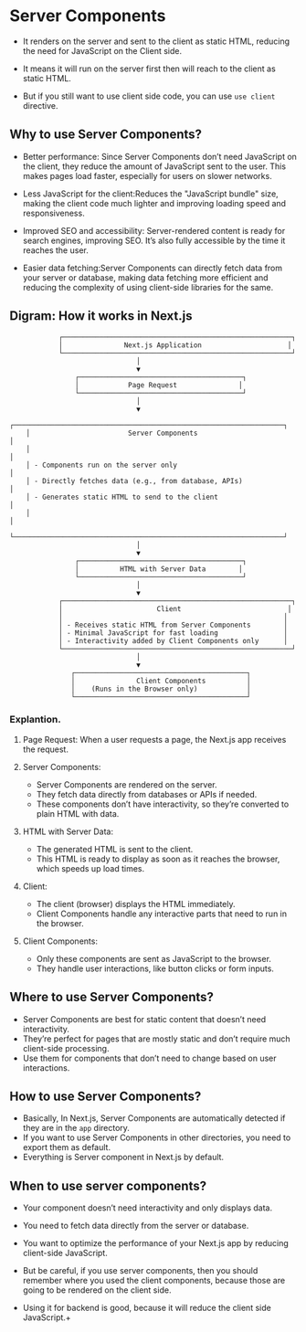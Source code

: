 # Server Components

- It renders on the server and sent to the client as static HTML, reducing the need for JavaScript on the Client side.

- It means it will run on the server first then will reach to the client as static HTML.

- But if you still want to use client side code, you can use `use client` directive.

## Why to use Server Components?

- Better performance: Since Server Components don’t need JavaScript on the client, they reduce the amount of JavaScript sent to the user. This makes pages load faster, especially for users on slower networks.

- Less JavaScript for the client:Reduces the "JavaScript bundle" size, making the client code much lighter and improving loading speed and responsiveness.

- Improved SEO and accessibility: Server-rendered content is ready for search engines, improving SEO. It’s also fully accessible by the time it reaches the user.

- Easier data fetching:Server Components can directly fetch data from your server or database, making data fetching more efficient and reducing the complexity of using client-side libraries for the same.


## Digram: How it works in Next.js

                ┌────────────────────────────────────────────────────────┐
                │               Next.js Application                     │
                └────────────────────────────────────────────────────────┘
                                   │
                                   ▼
                    ┌────────────────────────────────────────┐
                    │            Page Request               │
                    └────────────────────────────────────────┘
                                   │
                                   ▼
        ┌──────────────────────────────────────────────────────────────────┐
        │                        Server Components                         │
        │                                                                  │
        │ - Components run on the server only                              │
        │ - Directly fetches data (e.g., from database, APIs)              │
        │ - Generates static HTML to send to the client                    │
        │                                                                  │
        └──────────────────────────────────────────────────────────────────┘
                                   │
                                   ▼
                    ┌────────────────────────────────────────┐
                    │          HTML with Server Data        │
                    └────────────────────────────────────────┘
                                   │
                                   ▼
                ┌────────────────────────────────────────────────────────┐
                │                       Client                          │
                │                                                      │
                │ - Receives static HTML from Server Components        │
                │ - Minimal JavaScript for fast loading                │
                │ - Interactivity added by Client Components only      │
                └────────────────────────────────────────────────────────┘
                                   │
                                   ▼
                   ┌──────────────────────────────────────────┐
                   │               Client Components          │
                   │    (Runs in the Browser only)            │
                   └──────────────────────────────────────────┘



### Explantion.

1. Page Request: When a user requests a page, the Next.js app receives the request.

2.  Server Components:

    - Server Components are rendered on the server.
    - They fetch data directly from databases or APIs if needed.
    - These components don’t have interactivity, so they’re converted to plain HTML with data.

3. HTML with Server Data:

    - The generated HTML is sent to the client.
    - This HTML is ready to display as soon as it reaches the browser, which speeds up load times.

4. Client:

    - The client (browser) displays the HTML immediately.
    - Client Components handle any interactive parts that need to run in the browser.

5. Client Components:

    - Only these components are sent as JavaScript to the browser.
    - They handle user interactions, like button clicks or form inputs.


## Where to use Server Components?

- Server Components are best for static content that doesn’t need interactivity.
- They’re perfect for pages that are mostly static and don’t require much client-side processing.
- Use them for components that don’t need to change based on user interactions.


## How to use Server Components?

- Basically, In Next.js, Server Components are automatically detected if they are in the `app` directory.
- If you want to use Server Components in other directories, you need to export them as default.    
- Everything is Server component in Next.js by default.

## When to use server components?

- Your component doesn’t need interactivity and only displays data.
- You need to fetch data directly from the server or database.
- You want to optimize the performance of your Next.js app by reducing client-side JavaScript.


- But be careful, if you use server components, then you should remember where you used the client components, because those are going to be rendered on the client side.

- Using it for backend is good, because it will reduce the client side JavaScript.+